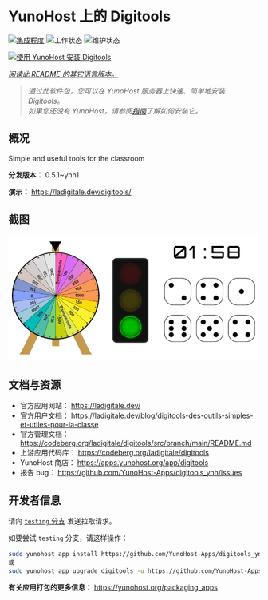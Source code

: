 <!--
注意：此 README 由 <https://github.com/YunoHost/apps/tree/master/tools/readme_generator> 自动生成
请勿手动编辑。
-->

# YunoHost 上的 Digitools

[![集成程度](https://apps.yunohost.org/badge/integration/digitools)](https://ci-apps.yunohost.org/ci/apps/digitools/)
![工作状态](https://apps.yunohost.org/badge/state/digitools)
![维护状态](https://apps.yunohost.org/badge/maintained/digitools)

[![使用 YunoHost 安装 Digitools](https://install-app.yunohost.org/install-with-yunohost.svg)](https://install-app.yunohost.org/?app=digitools)

*[阅读此 README 的其它语言版本。](./ALL_README.md)*

> *通过此软件包，您可以在 YunoHost 服务器上快速、简单地安装 Digitools。*  
> *如果您还没有 YunoHost，请参阅[指南](https://yunohost.org/install)了解如何安装它。*

## 概况

Simple and useful tools for the classroom

**分发版本：** 0.5.1~ynh1

**演示：** <https://ladigitale.dev/digitools/>

## 截图

![Digitools 的截图](./doc/screenshots/screenshot.jpg)

## 文档与资源

- 官方应用网站： <https://ladigitale.dev/>
- 官方用户文档： <https://ladigitale.dev/blog/digitools-des-outils-simples-et-utiles-pour-la-classe>
- 官方管理文档： <https://codeberg.org/ladigitale/digitools/src/branch/main/README.md>
- 上游应用代码库： <https://codeberg.org/ladigitale/digitools>
- YunoHost 商店： <https://apps.yunohost.org/app/digitools>
- 报告 bug： <https://github.com/YunoHost-Apps/digitools_ynh/issues>

## 开发者信息

请向 [`testing` 分支](https://github.com/YunoHost-Apps/digitools_ynh/tree/testing) 发送拉取请求。

如要尝试 `testing` 分支，请这样操作：

```bash
sudo yunohost app install https://github.com/YunoHost-Apps/digitools_ynh/tree/testing --debug
或
sudo yunohost app upgrade digitools -u https://github.com/YunoHost-Apps/digitools_ynh/tree/testing --debug
```

**有关应用打包的更多信息：** <https://yunohost.org/packaging_apps>
